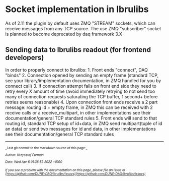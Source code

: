 # Socket implementation in lbrulibs

As of 2.11 the plugin by default uses ZMQ "STREAM" sockets, which can receive messages from any TCP source. The use ZMQ "subscriber" socket is planned to become deprecated by daq framework 3.X

## Sending data to lbrulibs readout (for frontend developers)
In order to properly connect to lbrulibs:
    1. Front ends "connect", DAQ "binds"
    2. Connection opened by sending an empty frame (standard TCP, see your library/implementation documentation, in ZMQ handled for you by connect call)
    3. If connection attempt fails on front end side they need to retry every X amount of time (avoid immediately retrying to not send too many of connection requests saturating the TCP buffer, 1 second+ before retries seems reasonable)
    4. Upon connection front ends receive a 2 part message: routing id + empty frame, in ZMQ this can be received with 2 receive calls or a receive_multipart, in other implementations see their documentation/general TCP standard rules
    5. Front ends will send to that routing id, standard TCP setup of id+data, in ZMQ send multipart(tuple of id an data) or send two messages for id and data, in other implementations see their documentation/general TCP standard rules

-----

<font size="1">
_Last git commit to the markdown source of this page:_


_Author: Krzysztof Furman_

_Date: Wed Apr 6 01:36:52 2022 +0100_

_If you see a problem with the documentation on this page, please file an Issue at [https://github.com/DUNE-DAQ/lbrulibs/issues](https://github.com/DUNE-DAQ/lbrulibs/issues)_
</font>
